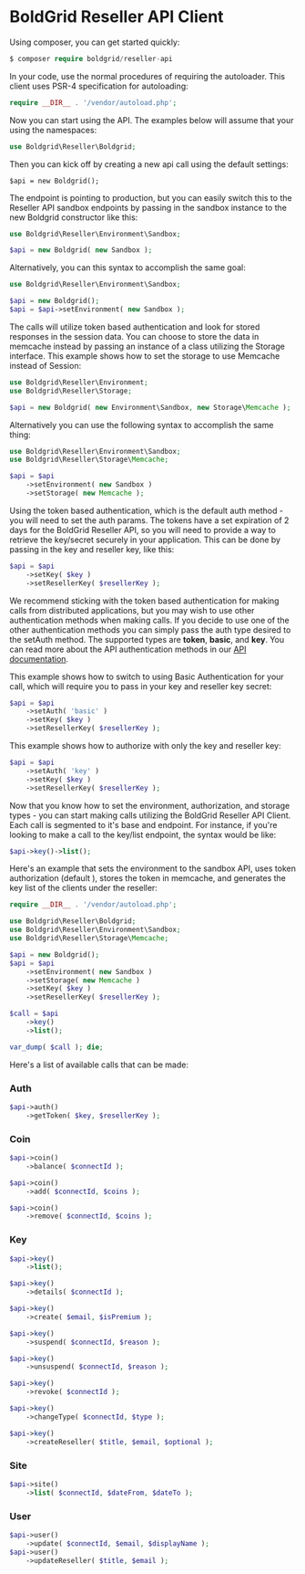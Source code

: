 # BoldGrid Reseller API Client

Using composer, you can get started quickly:

```php
$ composer require boldgrid/reseller-api
```


In your code, use the normal procedures of requiring the autoloader.  This client uses PSR-4 specification for autoloading:

```php
require __DIR__ . '/vendor/autoload.php';
```

Now you can start using the API.  The examples below will assume that your using the namespaces:

```php
use Boldgrid\Reseller\Boldgrid;
```


Then you can kick off by creating a new api call using the default settings:

```shell
$api = new Boldgrid();
```

The endpoint is pointing to production, but you can easily switch this to the Reseller API sandbox endpoints by passing in the sandbox instance to the new Boldgrid constructor like this:

```php
use Boldgrid\Reseller\Environment\Sandbox;

$api = new Boldgrid( new Sandbox );
```

Alternatively, you can this syntax to accomplish the same goal:

```php
use Boldgrid\Reseller\Environment\Sandbox;

$api = new Boldgrid();
$api = $api->setEnvironment( new Sandbox );
```

The calls will utilize token based authentication and look for stored responses in the session data.  You can choose to store the data in memcache instead by passing an instance of a class utilizing the Storage interface.  This example shows how to set the storage to use Memcache instead of Session:

```php
use Boldgrid\Reseller\Environment;
use Boldgrid\Reseller\Storage;

$api = new Boldgrid( new Environment\Sandbox, new Storage\Memcache );
```

Alternatively you can use the following syntax to accomplish the same thing:

```php
use Boldgrid\Reseller\Environment\Sandbox;
use Boldgrid\Reseller\Storage\Memcache;

$api = $api
	->setEnvironment( new Sandbox )
	->setStorage( new Memcache );
```

Using the token based authentication, which is the default auth method - you will need to set the auth params. The tokens have a set expiration of 2 days for the BoldGrid Reseller API, so you will need to provide a way to retrieve the key/secret securely in your application.  This can be done by passing in the key and reseller key, like this:

```php
$api = $api
	->setKey( $key )
	->setResellerKey( $resellerKey );
```

We recommend sticking with the token based authentication for making calls from distributed applications, but you may wish to use other authentication methods when making calls.  If you decide to use one of the other authentication methods you can simply pass the auth type desired to the setAuth method.  The supported types are **token**, **basic**, and **key**.  You can read more about the API authentication methods in our [API documentation](https://boldgrid.com/docs/api).

This example shows how to switch to using Basic Authentication for your call, which will require you to pass in your key and reseller key secret:

```php
$api = $api
	->setAuth( 'basic' )
	->setKey( $key )
	->setResellerKey( $resellerKey );
```

This example shows how to authorize with only the key and reseller key:

```php
$api = $api
	->setAuth( 'key' )
	->setKey( $key )
	->setResellerKey( $resellerKey );
```

Now that you know how to set the environment, authorization, and storage types - you can start making calls utilizing the BoldGrid Reseller API Client.  Each call is segmented to it's base and endpoint.  For instance, if you're looking to make a call to the key/list endpoint, the syntax would be like:

```php
$api->key()->list();
```

Here's an example that sets the environment to the sandbox API, uses token authorization (default ), stores the token in memcache, and generates the key list of the clients under the reseller:

```php
require __DIR__ . '/vendor/autoload.php';

use Boldgrid\Reseller\Boldgrid;
use Boldgrid\Reseller\Environment\Sandbox;
use Boldgrid\Reseller\Storage\Memcache;

$api = new Boldgrid();
$api = $api
	->setEnvironment( new Sandbox )
	->setStorage( new Memcache )
	->setKey( $key )
	->setResellerKey( $resellerKey );

$call = $api
	->key()
	->list();

var_dump( $call ); die;

```

Here's a list of available calls that can be made:

### Auth ###

```php
$api->auth()
	->getToken( $key, $resellerKey );
```

### Coin ###

```php
$api->coin()
	->balance( $connectId );

$api->coin()
	->add( $connectId, $coins );

$api->coin()
	->remove( $connectId, $coins );
```

### Key ###

```php
$api->key()
	->list();

$api->key()
	->details( $connectId );

$api->key()
	->create( $email, $isPremium );

$api->key()
	->suspend( $connectId, $reason );

$api->key()
	->unsuspend( $connectId, $reason );

$api->key()
	->revoke( $connectId );

$api->key()
	->changeType( $connectId, $type );

$api->key()
	->createReseller( $title, $email, $optional );
```

### Site ###

```php
$api->site()
	->list( $connectId, $dateFrom, $dateTo );
```

### User ###

```php
$api->user()
	->update( $connectId, $email, $displayName );
$api->user()
	->updateReseller( $title, $email );
```
